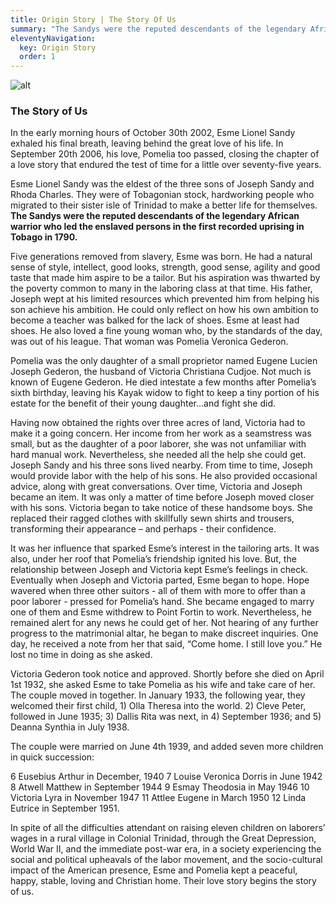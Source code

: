 ```yaml
---
title: Origin Story | The Story Of Us
summary: "The Sandys were the reputed descendants of the legendary African warrior who led the enslaved persons in the first recorded uprising in Tobago in 1790."
eleventyNavigation:
  key: Origin Story
  order: 1
---
```


![alt](/images/origin-story.jpeg)

### The Story of Us

In the early morning hours of  October 30th  2002, Esme Lionel Sandy  exhaled his final breath, leaving behind the great love of his life.  In September 20th 2006, his love, Pomelia too passed, closing the chapter of a love story that endured the test of time for a little over seventy-five years.

Esme Lionel Sandy was the eldest of the three sons of Joseph Sandy and Rhoda Charles. They were of Tobagonian stock, hardworking people who migrated to their sister isle of Trinidad to make a better life for themselves. **The Sandys were the reputed descendants of the legendary African warrior who led the enslaved persons in the first recorded uprising in Tobago in 1790.**

Five generations removed from slavery, Esme was born.  He had a natural sense of style, intellect, good looks, strength, good sense, agility and good taste that made him aspire to be a tailor. But his aspiration was thwarted by the poverty common to many in the laboring class at that time.  His father, Joseph wept at his limited resources which prevented him from helping his son achieve his ambition.  He could only reflect on how his own ambition to become a teacher was balked for the lack of shoes. Esme at least had shoes. He also loved a fine young woman who, by the standards of the day, was out of his league. That woman was Pomelia Veronica Gederon.

Pomelia was the only daughter of a small proprietor named Eugene Lucien Joseph Gederon, the husband of Victoria Christiana Cudjoe. Not much is known of Eugene Gederon. He died intestate a few months after Pomelia’s sixth birthday, leaving his Kayak widow to fight to keep a tiny portion of his estate for the benefit of their young daughter…and fight she did.

Having now obtained the rights over three acres of land, Victoria had to make it a going concern. Her income from her work as a seamstress was small, but as the daughter of a poor laborer, she was not unfamiliar with hard manual work. Nevertheless, she needed all the help she could get.
Joseph Sandy and his three sons lived nearby. From time to time, Joseph would provide labor with the help of his sons. He also provided occasional advice, along with great conversations. Over time, Victoria and Joseph became an item. It was only a matter of time before Joseph moved closer with his sons. Victoria began to take notice of these handsome boys. She replaced their ragged clothes with skillfully sewn shirts and trousers, transforming their appearance – and perhaps - their confidence.

It was her influence that sparked Esme’s interest in the tailoring arts.  It was also, under her roof that Pomelia’s friendship ignited his love.  But, the relationship between Joseph and Victoria kept Esme’s feelings in check. Eventually when Joseph and Victoria parted, Esme began to hope.
Hope wavered when three other suitors - all of them with more to offer than a poor laborer - pressed for Pomelia’s hand. She became engaged to marry one of them and Esme withdrew to Point Fortin to work. Nevertheless, he remained alert for any news he could get of her. Not hearing of any further progress to the matrimonial altar, he began to make discreet inquiries. One day, he received a note from her that said, “Come home. I still love you.” He lost no time in doing as she asked.

Victoria Gederon took notice and approved. Shortly before she died on April 1st 1932, she asked Esme to take Pomelia as his wife and take care of her. The couple moved in together. In January 1933, the following year, they welcomed their first child, 1) Olla Theresa into the world. 2) Cleve Peter, followed in June 1935; 3) Dallis Rita was next, in 4) September 1936; and 5) Deanna Synthia in July 1938.

The couple were married on June 4th 1939, and added seven more children in quick succession:

6 Eusebius Arthur in December, 1940
7 Louise Veronica Dorris in June 1942
8 Atwell Matthew in September 1944
9 Esmay Theodosia in May 1946
10 Victoria Lyra in November 1947
11 Attlee Eugene in March 1950
12 Linda Eutrice in September 1951.

In spite of all the difficulties attendant on raising eleven children on laborers’ wages in a rural village in Colonial Trinidad, through the Great Depression, World War II, and the immediate post-war era, in a society experiencing the social and political upheavals of the labor movement, and the socio-cultural impact of the American presence, Esme and Pomelia kept a peaceful, happy, stable, loving and Christian home. Their love story begins the story of us.
